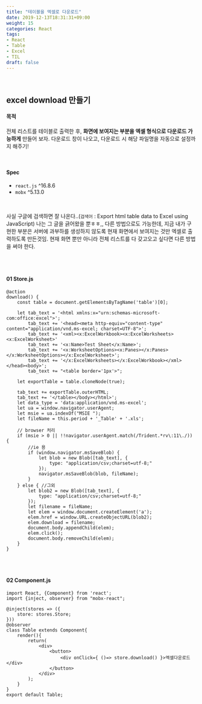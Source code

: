```yaml
---
title: "테이블을 엑셀로 다운로드"
date: 2019-12-13T18:31:31+09:00
weight: 15
categories: React
tags: 
- React
- Table
- Excel
- TIL
draft: false
---
```


<br>

## excel download 만들기

#### 목적

전체 리스트를 테이블로 출력한 후, **화면에 보여지는 부분을 엑셀 형식으로 다운로드 가능하게** 만들어 보자. 다운로드 창이 나오고, 다운로드 시 해당 파일명을 자동으로 설정까지 해주기!

<br>

#### Spec

- `react.js` ^16.8.6
- `mobx` ^5.13.0

<br>

사실 구글에 검색하면 잘 나온다..(`검색어` : Export html table data to Excel using JavaScript) 나는 그 글을 긁어왔을 뿐ㅎㅎ,, 다른 방법으로도 가능한데, 지금 내가 구현한 부분은 서버에 과부하를 생성하지 않도록 현재 화면에서 보여지는 것만 엑셀로 출력하도록 만든것임. 현재 화면 뿐만 아니라 전체 리스트를 다 갖고오고 싶다면 다른 방법을 써야 한다.

<br><br>

#### 01 Store.js

```react
@action
download() {
    const table = document.getElementsByTagName('table')[0];
    
    let tab_text = '<html xmlns:x="urn:schemas-microsoft-com:office:excel">';
        tab_text += '<head><meta http-equiv="content-type" content="application/vnd.ms-excel; charset=UTF-8">';
        tab_text += '<xml><x:ExcelWorkbook><x:ExcelWorksheets><x:ExcelWorksheet>'
        tab_text += '<x:Name>Test Sheet</x:Name>';
        tab_text += '<x:WorksheetOptions><x:Panes></x:Panes></x:WorksheetOptions></x:ExcelWorksheet>';
        tab_text += '</x:ExcelWorksheets></x:ExcelWorkbook></xml></head><body>';
        tab_text += "<table border='1px'>";

    let exportTable = table.cloneNode(true);

    tab_text += exportTable.outerHTML;
    tab_text += '</table></body></html>';
    let data_type = 'data:application/vnd.ms-excel';
    let ua = window.navigator.userAgent;
    let msie = ua.indexOf("MSIE ");
    let fileName = this.period + '_Table' + '.xls';

    // browser 처리
    if (msie > 0 || !!navigator.userAgent.match(/Trident.*rv\:11\./)) {
        //ie 용
        if (window.navigator.msSaveBlob) {
            let blob = new Blob([tab_text], {
                type: "application/csv;charset=utf-8;"
            });
            navigator.msSaveBlob(blob, fileName);
        }
    } else { //그외
        let blob2 = new Blob([tab_text], {
            type: "application/csv;charset=utf-8;"
        });
        let filename = fileName;
        let elem = window.document.createElement('a');
        elem.href = window.URL.createObjectURL(blob2);
        elem.download = filename;
        document.body.appendChild(elem);
        elem.click();
        document.body.removeChild(elem);
    }
}
```





<br><br>

#### 02 Component.js

```react
import React, {Component} from 'react';
import {inject, observer} from "mobx-react";

@inject(stores => ({
    store: stores.Store;
}))
@observer
class Table extends Component{
    render(){
        return(
            <div>
                <button>
                    <div onClick={ ()=> store.download() }>엑셀다운로드</div>
                </button>
            </div>
        );
    }    
}
export default Table;
```



<br>